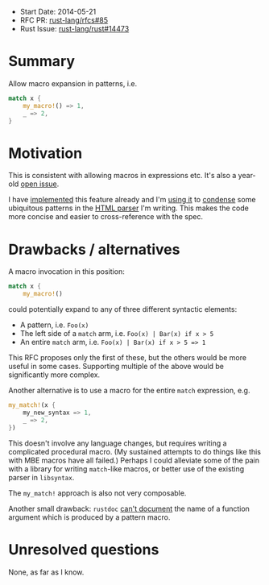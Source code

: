 - Start Date: 2014-05-21
- RFC PR: [rust-lang/rfcs#85](https://github.com/rust-lang/rfcs/pull/85)
- Rust Issue: [rust-lang/rust#14473](https://github.com/rust-lang/rust/issues/14473)

# Summary

Allow macro expansion in patterns, i.e.

~~~ .rs
match x {
    my_macro!() => 1,
    _ => 2,
}
~~~

# Motivation

This is consistent with allowing macros in expressions etc.  It's also a year-old [open issue](https://github.com/mozilla/rust/issues/6830).

I have [implemented](https://github.com/mozilla/rust/pull/14298) this feature already and I'm [using it](https://github.com/kmcallister/html5/blob/937684f107090741c8e87135efc6e5476489857b/src/tree_builder/mod.rs#L111-L117) to [condense](https://github.com/kmcallister/html5/blob/937684f107090741c8e87135efc6e5476489857b/src/tree_builder/mod.rs#L261-L269) some ubiquitous patterns in the [HTML parser](https://github.com/kmcallister/html5) I'm writing.  This makes the code more concise and easier to cross-reference with the spec.

# Drawbacks / alternatives

A macro invocation in this position:

~~~ .rs
match x {
    my_macro!()
~~~

could potentially expand to any of three different syntactic elements:

* A pattern, i.e. `Foo(x)`
* The left side of a `match` arm, i.e. `Foo(x) | Bar(x) if x > 5`
* An entire `match` arm, i.e. `Foo(x) | Bar(x) if x > 5 => 1`

This RFC proposes only the first of these, but the others would be more useful in some cases.  Supporting multiple of the above would be significantly more complex.

Another alternative is to use a macro for the entire `match` expression, e.g.

~~~ .rs
my_match!(x {
    my_new_syntax => 1,
    _ => 2,
})
~~~

This doesn't involve any language changes, but requires writing a complicated procedural macro.  (My sustained attempts to do things like this with MBE macros have all failed.)  Perhaps I could alleviate some of the pain with a library for writing `match`-like macros, or better use of the existing parser in `libsyntax`.

The `my_match!` approach is also not very composable.

Another small drawback: `rustdoc` [can't document](https://github.com/kmcallister/rust/blob/af65e3e9824087a472de3fea3c7cb1efcec4550b/src/librustdoc/clean.rs#L1287-L1291) the name of a function argument which is produced by a pattern macro.

# Unresolved questions

None, as far as I know.
